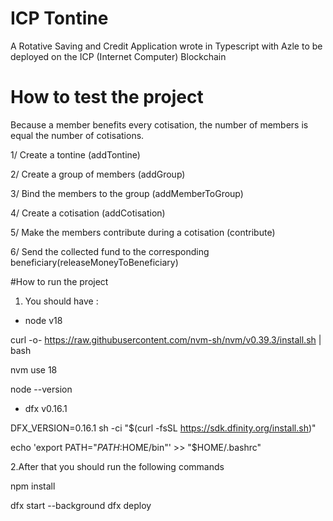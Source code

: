 # ICP Tontine
A Rotative Saving and Credit Application wrote in Typescript with Azle to be deployed on the ICP (Internet Computer) Blockchain

# How to test the project

 Because a member benefits every cotisation, the number of members is equal the number of cotisations.

 1/ Create a tontine (addTontine)

 2/ Create a group of members (addGroup)

 3/ Bind the members to the group (addMemberToGroup)

 4/ Create a cotisation (addCotisation)

 5/ Make the members contribute during a cotisation (contribute)
 
 6/ Send the collected fund to the corresponding beneficiary(releaseMoneyToBeneficiary)
 

 #How to run the project

1. You should have : 
- node v18

curl -o- https://raw.githubusercontent.com/nvm-sh/nvm/v0.39.3/install.sh | bash

nvm use 18

node --version

- dfx v0.16.1

DFX_VERSION=0.16.1 sh -ci "$(curl -fsSL https://sdk.dfinity.org/install.sh)" 

echo 'export PATH="$PATH:$HOME/bin"' >> "$HOME/.bashrc"


2.After that you should run the following commands

npm install

dfx start --background
dfx deploy
